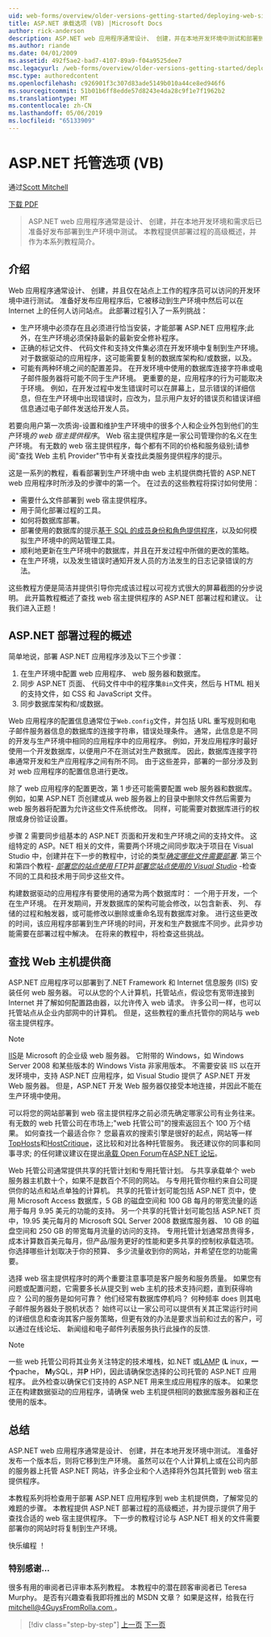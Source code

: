 ```yaml
---
uid: web-forms/overview/older-versions-getting-started/deploying-web-site-projects/asp-net-hosting-options-vb
title: ASP.NET 承载选项 (VB) |Microsoft Docs
author: rick-anderson
description: ASP.NET web 应用程序通常设计、 创建，并在本地开发环境中测试和部署到生产环境 o...
ms.author: riande
ms.date: 04/01/2009
ms.assetid: 492f5ae2-bad7-4107-89a9-f04a9525dee7
msc.legacyurl: /web-forms/overview/older-versions-getting-started/deploying-web-site-projects/asp-net-hosting-options-vb
msc.type: authoredcontent
ms.openlocfilehash: c926901f3c307d83ade5149b010a44ce8ed946f6
ms.sourcegitcommit: 51b01b6ff8edde57d8243e4da28c9f1e7f1962b2
ms.translationtype: MT
ms.contentlocale: zh-CN
ms.lasthandoff: 05/06/2019
ms.locfileid: "65133909"
---
```

# <a name="aspnet-hosting-options-vb"></a>ASP.NET 托管选项 (VB)

通过[Scott Mitchell](https://twitter.com/ScottOnWriting)

[下载 PDF](http://download.microsoft.com/download/E/8/9/E8920AE6-D441-41A7-8A77-9EF8FF970D8B/aspnet_tutorial01_Basics_vb.pdf)

> ASP.NET web 应用程序通常是设计、 创建，并在本地开发环境和需求后已准备好发布部署到生产环境中测试。 本教程提供部署过程的高级概述，并作为本系列教程简介。

## <a name="introduction"></a>介绍

Web 应用程序通常设计、 创建，并且仅在站点上工作的程序员可以访问的开发环境中进行测试。 准备好发布应用程序后，它被移动到生产环境中然后可以在 Internet 上的任何人访问站点。 此部署过程引入了一系列挑战：

- 生产环境中必须存在且必须进行恰当安装，才能部署 ASP.NET 应用程序;此外，在生产环境必须保持最新的最新安全修补程序。
- 正确的标记文件、 代码文件和支持文件集必须在开发环境中复制到生产环境。 对于数据驱动的应用程序，这可能需要复制的数据库架构和/或数据，以及。
- 可能有两种环境之间的配置差异。 在开发环境中使用的数据库连接字符串或电子邮件服务器将可能不同于生产环境。 更重要的是，应用程序的行为可能取决于环境。 例如，在开发过程中发生错误时可以在屏幕上，显示错误的详细信息，但在生产环境中出现错误时，应改为，显示用户友好的错误页和错误详细信息通过电子邮件发送给开发人员。

若要向用户第一次质询-设置和维护生产环境中的很多个人和企业外包到他们的生产环境*的 web 宿主提供程序*。 Web 宿主提供程序是一家公司管理你的名义在生产环境。 有无数的 web 宿主提供程序，每个都有不同的价格和服务级别;请参阅"查找 Web 主机 Provider"节中有关查找此类服务提供程序的提示。

这是一系列的教程，看看部署到生产环境中由 web 主机提供商托管的 ASP.NET web 应用程序时所涉及的步骤中的第一个。 在过去的这些教程将探讨如何使用：

- 需要什么文件部署到 web 宿主提供程序。
- 用于简化部署过程的工具。
- 如何将数据库部署。
- 部署使用的数据库的提示[基于 SQL 的成员身份和角色提供程序](../../older-versions-security/membership/creating-the-membership-schema-in-sql-server-cs.md)，以及如何模拟生产环境中的网站管理工具。
- 顺利地更新在生产环境中的数据库，并且在开发过程中所做的更改的策略。
- 在生产环境，以及发生错误时通知开发人员的方法发生的日志记录错误的方法。

这些教程方便是简洁并提供引导你完成该过程以可视方式很大的屏幕截图的分步说明。 此开篇教程概述了查找 web 宿主提供程序的 ASP.NET 部署过程和建议。 让我们进入正题！

## <a name="an-overview-of-the-aspnet-deployment-process"></a>ASP.NET 部署过程的概述

简单地说，部署 ASP.NET 应用程序涉及以下三个步骤：

1. 在生产环境中配置 web 应用程序、 web 服务器和数据库。
2. 同步 ASP.NET 页面、 代码文件中中的程序集`Bin`文件夹，然后与 HTML 相关的支持文件，如 CSS 和 JavaScript 文件。
3. 同步数据库架构和/或数据。

Web 应用程序的配置信息通常位于`Web.config`文件，并包括 URL 重写规则和电子邮件服务器信息的数据库的连接字符串，错误处理条件。 通常，此信息是不同的开发与生产环境中相同的应用程序中的应用程序。 例如，开发应用程序时最好使用一个开发数据库，以便用户不在测试对生产数据库。 因此，数据库连接字符串通常开发和生产应用程序之间有所不同。 由于这些差异，部署的一部分涉及到对 web 应用程序的配置信息进行更改。

除了 web 应用程序的配置更改，第 1 步还可能需要配置 web 服务器和数据库。 例如，如果 ASP.NET 页创建或从 web 服务器上的目录中删除文件然后需要为 web 服务器将配置为允许这些文件系统修改。 同样，可能需要对数据库进行的权限或身份验证设置。

步骤 2 需要同步组基本的 ASP.NET 页面和开发和生产环境之间的支持文件。 这组特定的 ASP。NET 相关的文件，需要两个环境之间同步取决于项目在 Visual Studio 中，创建并在下一步的教程中，讨论的类型<em>[确定哪些文件需要部署](determining-what-files-need-to-be-deployed-vb.md)</em>. 第三个和第四个教程- <em>[部署您的站点使用 FTP](deploying-your-site-using-an-ftp-client-vb.md)</em>并<em>[部署您站点使用的 Visual Studio](deploying-your-site-using-visual-studio-vb.md)</em>  -检查不同的工具和技术用于同步这些文件。

构建数据驱动的应用程序有要使用的通常为两个数据库时： 一个用于开发，一个在生产环境。 在开发期间，开发数据库的架构可能会修改，以包含新表、 列、 存储的过程和触发器，或可能修改以删除或重命名现有数据库对象。 进行这些更改的时间，该应用程序部署到生产环境的时间，开发和生产数据库不同步。此异步功能需要在部署过程中解决。 在将来的教程中，将检查这些挑战。

## <a name="finding-a-web-host-provider"></a>查找 Web 主机提供商

ASP.NET 应用程序可以部署到了.NET Framework 和 Internet 信息服务 (IIS) 安装任何 web 服务器。 可以从您的个人计算机，托管站点，假设您有宽带连接到 Internet 并了解如何配置路由器，以允许传入 web 请求。 许多公司一样，也可以托管站点从企业内部网中的计算机。 但是，这些教程的重点托管你的网站与 web 宿主提供程序。

> [!NOTE]
> [IIS](https://www.iis.net/)是 Microsoft 的企业级 web 服务器。 它附带的 Windows，如 Windows Server 2008 和某些版本的 Windows Vista 非家用版本。 不需要安装 IIS 以在开发环境中，支持 ASP.NET 应用程序，如 Visual Studio 提供了 ASP.NET 开发 Web 服务器。 但是，ASP.NET 开发 Web 服务器仅接受本地连接，并因此不能在生产环境中使用。

可以将您的网站部署到 web 宿主提供程序之前必须先确定哪家公司有业务往来。 有无数的 web 托管公司在市场上;"web 托管公司"的搜索返回五个 100 万个结果。 如何查找一个最适合你？ 您最喜欢的搜索引擎是很好的起点，网站等一样[TopHosts](http://www.tophosts.com/)和[HostCritique](http://www.hostcritique.net/)，这比较和对比各种托管服务。 我还建议你的同事和同事寻求; 的任何建议建议在提出[承载 Open Forum](https://forums.asp.net/158.aspx)在[ASP.NET 论坛](https://forums.asp.net/)。

Web 托管公司通常提供共享的托管计划和专用托管计划。 与共享承载单个 web 服务器主机数十个，如果不是数百个不同的网站。 与专用托管你租约来自公司提供你的站点和站点单独的计算机。 共享的托管计划可能包括 ASP.NET 页中，使用 Microsoft Access 数据库，5 GB 的磁盘空间和 100 GB 每月的带宽流量的适用于每月 9.95 美元的功能的支持。 另一个共享的托管计划可能包括 ASP.NET 页中，19.95 美元每月的 Microsoft SQL Server 2008 数据库服务器、 10 GB 的磁盘空间和 250 GB 的带宽每月流量的访问的支持。 专用托管计划通常昂贵得多，成本计算数百美元每月，但产品/服务更好的性能和更多共享的控制权承载选项。 你选择哪些计划取决于你的预算、 多少流量收到你的网站，并希望在您的功能需要。

选择 web 宿主提供程序时的两个重要注意事项是客户服务和服务质量。 如果您有问题或配置问题，它需要多长从提交到 web 主机的技术支持问题，直到获得响应？ 公司的服务是如何可靠？ 他们经常有数据库停机吗？ 何种频率 does 则其电子邮件服务器处于脱机状态？ 始终可以让一家公司可以提供有关其正常运行时间的详细信息和查询其客户服务策略，但更有效的办法是要求当前和过去的客户，可以通过在线论坛、 新闻组和电子邮件列表服务执行此操作的反馈.

> [!NOTE]
> 一些 web 托管公司将其业务关注特定的技术堆栈，如.NET 或[LAMP](http://en.wikipedia.org/wiki/LAMP_stack) (**L** inux，**一个**pache， **M**ySQL，并**P** HP)，因此请确保您选择的公司托管的 ASP.NET 应用程序。 此外检查以确保它们支持的 ASP.NET 用来生成应用程序的版本。 如果您正在构建数据驱动的应用程序，请确保 web 主机提供相同的数据库服务器和正在使用的版本。

## <a name="summary"></a>总结

ASP.NET web 应用程序通常是设计、 创建，并在本地开发环境中测试。 准备好发布一个版本后，则将它移到生产环境。 虽然可以在个人计算机上或在公司内部的服务器上托管 ASP.NET 网站，许多企业和个人选择将外包其托管到 web 宿主提供程序。

本教程系列将检查用于部署 ASP.NET 应用程序到 web 主机提供商，了解常见的难题的步骤。 本教程提供 ASP.NET 部署过程的高级概述，并为提示提供了用于查找合适的 web 宿主提供程序。 下一步的教程讨论与 ASP.NET 相关的文件需要部署你的网站时将复制到生产环境。

快乐编程 ！

### <a name="special-thanks-to"></a>特别感谢...

很多有用的审阅者已评审本系列教程。 本教程中的潜在顾客审阅者已 Teresa Murphy。 是否有兴趣查看我即将推出的 MSDN 文章？ 如果是这样，给我在行[ mitchell@4GuysFromRolla.com ](mailto:mitchell@4GuysFromRolla.com)。

> [!div class="step-by-step"]
> [上一页](users-and-roles-on-the-production-website-cs.md)
> [下一页](determining-what-files-need-to-be-deployed-vb.md)
